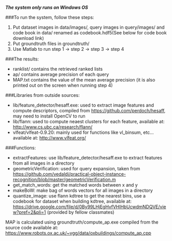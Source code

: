**_The system only runs on Windows OS_**

###To run the system, follow these steps:
1. Put dataset images in data/images/, query images in query/images/ and code book in data/ renamed as codebook.hdf5(See below for code book download link)
2. Put groundtruth files in groundtruth/
3. Use Matlab to run step 1 -> step 2 -> step 3 -> step 4

###The results:
* ranklist/ contains the retrieved ranked lists
* ap/ contains average precision of each query
* MAP.txt contains the value of the mean average precision (it is also printed out on the screen when running step 4)
    
###Libraries from outside sources:
* lib/feature_detector/hesaff.exe: used to extract image features and compute descriptors, compiled from https://github.com/perdoch/hesaff, may need to install OpenCV to run
* lib/flann: used to compute neaest clusters for each feature, available at: http://www.cs.ubc.ca/research/flann/
* vlfeat/vlfeat-0.9.20: mainly used for functions like vl_binsum, etc... available at: http://www.vlfeat.org/
    
###Functions:
* extractFeatures: use lib/feature_detector/hesaff.exe to extract features from all images in a directory
* geometricVerification: used for query expansion, taken from https://github.com/vedaldi/practical-object-instance-recognition/blob/master/geometricVerification.m
* get_match_words: get the matched words between x and y
* makeBoW: make bag of words vectors for all images in a directory
* quantize_image: use flann kdtree to get the nearest bins, use a codebook for dataset when building kdtree, available at: https://drive.google.com/file/d/0By99LHjEgHvfVHlHbUcwdmNDQVE/view?pref=2&pli=1 (provided by fellow classmates)
    
MAP is calculated using groundtruth/compute_ap.exe compiled from the source code available at: https://www.robots.ox.ac.uk/~vgg/data/oxbuildings/compute_ap.cpp
